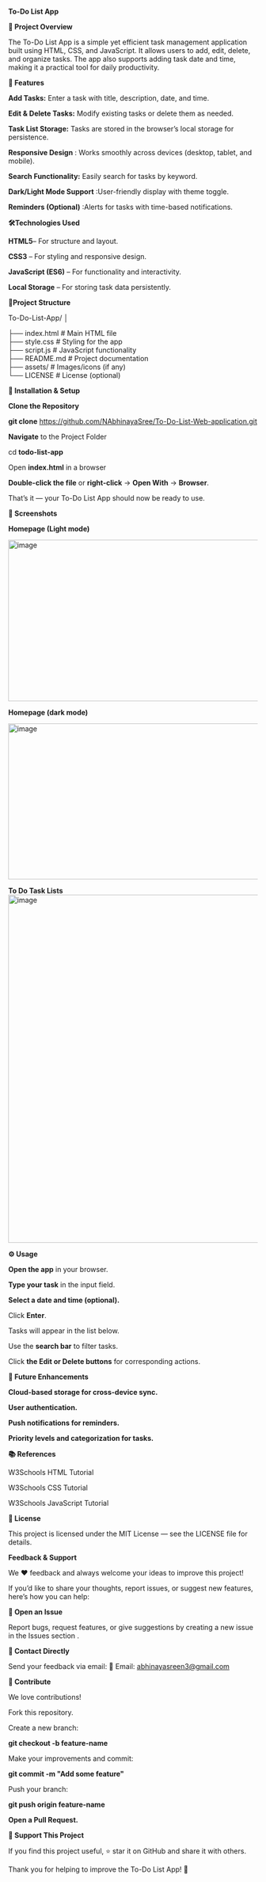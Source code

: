 **To-Do List App**

**📖 Project Overview**

The To-Do List App is a simple yet efficient task management application built using HTML, CSS, and JavaScript.
It allows users to add, edit, delete, and organize tasks. The app also supports adding task date and time, making it a practical tool for daily productivity.

**🎯 Features**

**Add Tasks:** Enter a task with title, description, date, and time.

**Edit & Delete Tasks:** Modify existing tasks or delete them as needed.

**Task List Storage:** Tasks are stored in the browser’s local storage for persistence.

**Responsive Design** : Works smoothly across devices (desktop, tablet, and mobile).

**Search Functionality:** Easily search for tasks by keyword.

**Dark/Light Mode Support** :User-friendly display with theme toggle.

**Reminders (Optional)** :Alerts for tasks with time-based notifications.

**🛠Technologies Used**

**HTML5**– For structure and layout.

**CSS3** – For styling and responsive design.

**JavaScript (ES6)** – For functionality and interactivity.

**Local Storage** – For storing task data persistently.

📂**Project Structure**

To-Do-List-App/
│

├── index.html        # Main HTML file  
├── style.css         # Styling for the app  
├── script.js         # JavaScript functionality  
├── README.md         # Project documentation  
├── assets/           # Images/icons (if any)  
└── LICENSE           # License (optional)

**🚀 Installation & Setup**

**Clone the Repository**

**git clone**  https://github.com/NAbhinayaSree/To-Do-List-Web-application.git

**Navigate** to the Project Folder

cd **todo-list-app**

Open **index.html** in a browser

**Double-click the file** or **right-click** → **Open With** → **Browser**.

That’s it — your To-Do List App should now be ready to use.

**🎨 Screenshots**

**Homepage (Light mode)**

<img width="589" height="326" alt="image" src="https://github.com/user-attachments/assets/656a8e0d-67c7-46e4-bf6d-7dc5871cc47e" />

**Homepage (dark mode)**

<img width="563" height="315" alt="image" src="https://github.com/user-attachments/assets/19e0ad2a-bc9d-4a28-afc6-3ead00cf311e" />

**To Do Task Lists**
<img width="1290" height="703" alt="image" src="https://github.com/user-attachments/assets/44befc09-a6fb-4ecc-b95f-a84e92cf9aad" />

**⚙️ Usage**

**Open the app** in your browser.

**Type your task** in the input field.

**Select a date and time (optional).**

Click **Enter**.

Tasks will appear in the list below.

Use the **search bar** to filter tasks.

Click **the Edit or Delete buttons** for corresponding actions.

**📌 Future Enhancements**

**Cloud-based storage for cross-device sync.**

**User authentication.**

**Push notifications for reminders.**

**Priority levels and categorization for tasks.**

**📚 References**

W3Schools HTML Tutorial

W3Schools CSS Tutorial

W3Schools JavaScript Tutorial

**📜 License**

This project is licensed under the MIT License — see the LICENSE file for details.

**Feedback & Support**

We ❤️ feedback and always welcome your ideas to improve this project!

If you’d like to share your thoughts, report issues, or suggest new features, here’s how you can help:

**📌 Open an Issue**

Report bugs, request features, or give suggestions by creating a new issue in the Issues section
.

**📧 Contact Directly**

Send your feedback via email:
📨 Email: abhinayasreen3@gmail.com

**🤝 Contribute**

We love contributions!

Fork this repository.

Create a new branch:

**git checkout -b feature-name**

Make your improvements and commit:

**git commit -m "Add some feature"**


Push your branch:

**git push origin feature-name**


**Open a Pull Request.**

**🌟 Support This Project**

If you find this project useful, ⭐ star it on GitHub and share it with others.

Thank you for helping to improve the To-Do List App! 🚀
